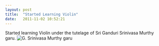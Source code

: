 ```yaml
---
layout: post
title:  "Started Learning Violin"
date:   2011-11-02 10:52:21
---
```


Started learning Violin under the tutelage of Sri Ganduri Srinivasa Murthy garu.
![G. Srinivasa Murthy garu](https://scontent.fvga1-1.fna.fbcdn.net/v/t1.0-9/1904241_334961936688559_7347410190268290885_n.jpg)

